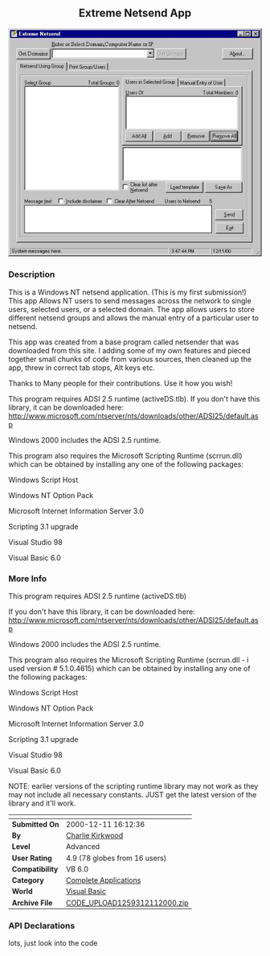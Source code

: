 ﻿<div align="center">

## Extreme Netsend App

<img src="PIC200012111625507886.jpg">
</div>

### Description

This is a Windows NT netsend application. (This is my first submission!) This app Allows NT users to send messages across the network to single users, selected users, or a selected domain. The app allows users to store different netsend groups and allows the manual entry of a particular user to netsend.

This app was created from a base program called netsender that was downloaded from this site. I adding some of my own features and pieced together small chunks of code from various sources, then cleaned up the app, threw in correct tab stops, Alt keys etc.

Thanks to Many people for their contributions. Use it how you wish!

This program requires ADSI 2.5 runtime (activeDS.tlb). If you don't have this library, it can be downloaded here: http://www.microsoft.com/ntserver/nts/downloads/other/ADSI25/default.asp

Windows 2000 includes the ADSI 2.5 runtime.

This program also requires the Microsoft Scripting Runtime (scrrun.dll) which can be obtained by installing any one of the following packages:

Windows Script Host

Windows NT Option Pack

Microsoft Internet Information Server 3.0

Scripting 3.1 upgrade

Visual Studio 98

Visual Basic 6.0
 
### More Info
 
This program requires ADSI 2.5 runtime (activeDS.tlb)

If you don't have this library, it can be downloaded here: http://www.microsoft.com/ntserver/nts/downloads/other/ADSI25/default.asp

Windows 2000 includes the ADSI 2.5 runtime.

This program also requires the Microsoft Scripting Runtime (scrrun.dll - i used version # 5.1.0.4615) which can be obtained by installing any one of the following packages:

Windows Script Host

Windows NT Option Pack

Microsoft Internet Information Server 3.0

Scripting 3.1 upgrade

Visual Studio 98

Visual Basic 6.0

NOTE: earlier versions of the scripting runtime library may not work as they may not include all necessary constants. JUST get the latest version of the library and it'll work.


<span>             |<span>
---                |---
**Submitted On**   |2000-12-11 16:12:36
**By**             |[Charlie Kirkwood](https://github.com/Planet-Source-Code/PSCIndex/blob/master/ByAuthor/charlie-kirkwood.md)
**Level**          |Advanced
**User Rating**    |4.9 (78 globes from 16 users)
**Compatibility**  |VB 6\.0
**Category**       |[Complete Applications](https://github.com/Planet-Source-Code/PSCIndex/blob/master/ByCategory/complete-applications__1-27.md)
**World**          |[Visual Basic](https://github.com/Planet-Source-Code/PSCIndex/blob/master/ByWorld/visual-basic.md)
**Archive File**   |[CODE\_UPLOAD1259312112000\.zip](https://github.com/Planet-Source-Code/charlie-kirkwood-extreme-netsend-app__1-13519/archive/master.zip)

### API Declarations

lots, just look into the code





